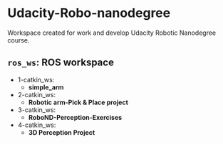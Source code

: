 # Udacity-Robo-nanodegree
Workspace created for work and develop Udacity Robotic Nanodegree course.

## `ros_ws`: ROS workspace 

- 1-catkin_ws:
  - **simple_arm**
- 2-catkin_ws:
  - **Robotic arm-Pick & Place project**
- 3-catkin_ws:
  - **RoboND-Perception-Exercises**
- 4-catkin_ws:
  - **3D Perception Project**

